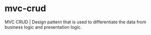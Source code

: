 # mvc-crud 
MVC CRUD | Design pattern that is used to differentiate the data from business logic and presentation logic.